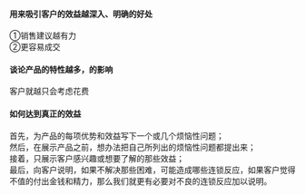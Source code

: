 #### 用来吸引客户的效益越深入、明确的好处
①销售建议越有力    
②更容易成交    
    
#### 谈论产品的特性越多，的影响
客户就越只会考虑花费
    
#### 如何达到真正的效益
首先，为产品的每项优势和效益写下一个或几个烦恼性问题；      
然后，在展示产品之前，想办法把自己所列出的烦恼性问题都提出来；    
接着，只展示客户感兴趣或想要了解的那些效益；    
最后，向客户说明，如果不解决那些困难，可能造成哪些连锁反应，如果客户觉得不值的付出金钱和精力，那么我们就更有必要对不良的连锁反应加以说明。
